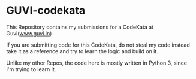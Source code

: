 # GUVI-codekata
This Repository contains my submissions for a CodeKata at Guvi(www.guvi.in)

If you are submitting code for this CodeKata, do not steal my code 
instead take it as a reference and try to learn the logic and build on it.

Unlike my other Repos, the code here is mostly written in Python 3, since I'm trying to learn it.